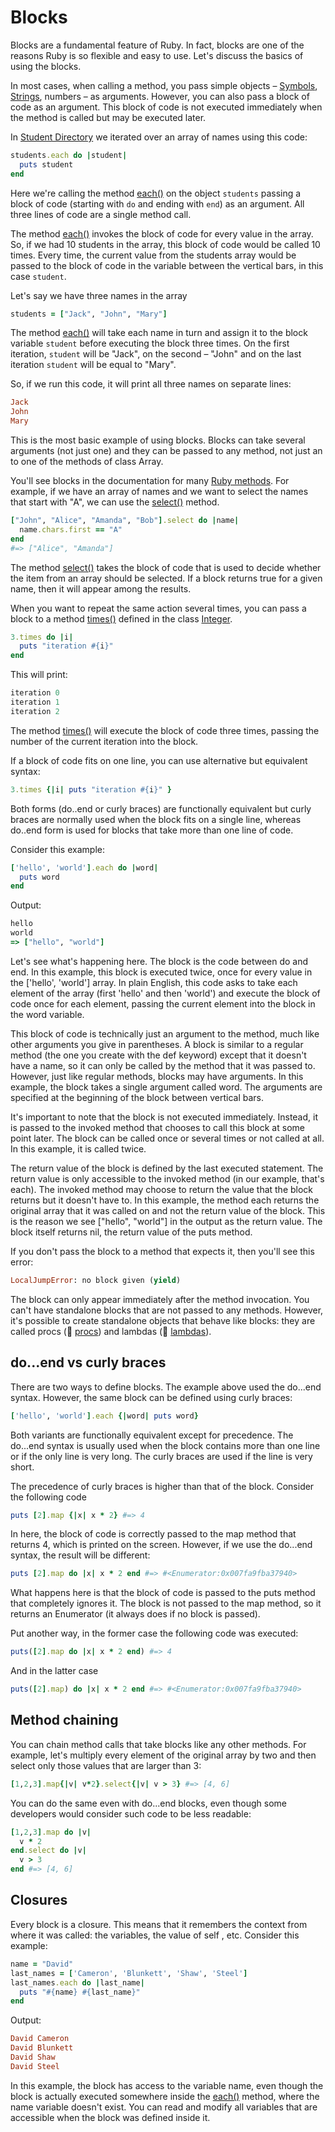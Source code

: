 # Blocks

Blocks are a fundamental feature of Ruby. In fact, blocks are one of the reasons Ruby is so flexible and easy to use. Let's discuss the basics of using the blocks.

In most cases, when calling a method, you pass simple objects – [Symbols](https://github.com/makersacademy/course/blob/master/pills/symbols.md), [Strings](https://github.com/makersacademy/course/blob/master/pills/strings.md), numbers – as arguments. However, you can also pass a block of code as an argument. This block of code is not executed immediately when the method is called but may be executed later.

In [Student Directory](https://github.com/makersacademy/course/blob/master/student_directory.md) we iterated over an array of names using this code:

````ruby
students.each do |student|
  puts student
end
````

Here we're calling the method [each()](http://www.ruby-doc.org/core-2.1.2/Array.html#method-i-each) on the object `students` passing a block of code (starting with `do` and ending with `end`) as an argument. All three lines of code are a single method call.

The method [each()](http://www.ruby-doc.org/core-2.1.2/Array.html#method-i-each) invokes the block of code for every value in the array. So, if we had 10 students in the array, this block of code would be called 10 times. Every time, the current value from the students array would be passed to the block of code in the variable between the vertical bars, in this case `student`.

Let's say we have three names in the array

````ruby
students = ["Jack", "John", "Mary"]
````

The method [each()](http://www.ruby-doc.org/core-2.1.2/Array.html#method-i-each) will take each name in turn and assign it to the block variable `student` before executing the block three times. On the first iteration, `student` will be "Jack", on the second – "John" and on the last iteration `student` will be equal to "Mary".

So, if we run this code, it will print all three names on separate lines:

````ruby
Jack
John
Mary
````

This is the most basic example of using blocks. Blocks can take several arguments (not just one) and they can be passed to any method, not just an to one of the methods of class Array.

You'll see blocks in the documentation for many [Ruby methods](https://github.com/makersacademy/course/blob/master/pills/methods.md). For example, if we have an array of names and we want to select the names that start with "A", we can use the [select()](http://www.ruby-doc.org/core-2.1.2/Array.html#method-i-select) method.

````ruby
["John", "Alice", "Amanda", "Bob"].select do |name|
  name.chars.first == "A"
end
#=> ["Alice", "Amanda"]
````

The method [select()](http://www.ruby-doc.org/core-2.1.2/Array.html#method-i-select) takes the block of code that is used to decide whether the item from an array should be selected. If a block returns true for a given name, then it will appear among the results.

When you want to repeat the same action several times, you can pass a block to a method [times()](http://www.ruby-doc.org/core-2.1.2/Integer.html#method-i-times) defined in the class [Integer](http://www.ruby-doc.org/core-2.1.2/Integer.html).

````ruby
3.times do |i|
  puts "iteration #{i}"
end
````

This will print:

````ruby
iteration 0
iteration 1
iteration 2
````

The method [times()](http://www.ruby-doc.org/core-2.1.2/Integer.html#method-i-times) will execute the block of code three times, passing the number of the current iteration into the block.

If a block of code fits on one line, you can use alternative but equivalent syntax:

````ruby
3.times {|i| puts "iteration #{i}" }
````

Both forms (do..end or curly braces) are functionally equivalent but curly braces are normally used when the block fits on a single line, whereas do..end form is used for blocks that take more than one line of code.

Consider this example:

````ruby
['hello', 'world'].each do |word|
  puts word
end
````

Output:

````ruby
hello
world
=> ["hello", "world"]
````

Let's see what's happening here. The block is the code between do and end. In this example, this block is executed twice, once for every value in the ['hello', 'world'] array. In plain English, this code asks to take each element of the array (first 'hello' and then 'world') and execute the block of code once for each element, passing the current element into the block in the word variable.

This block of code is technically just an argument to the method, much like other arguments you give in parentheses. A block is similar to a regular method (the one you create with the def keyword) except that it doesn't have a name, so it can only be called by the method that it was passed to. However, just like regular methods, blocks may have arguments. In this example, the block takes a single argument called word. The arguments are specified at the beginning of the block between vertical bars.

It's important to note that the block is not executed immediately. Instead, it is passed to the invoked method that chooses to call this block at some point later. The block can be called once or several times or not called at all. In this example, it is called twice.

The return value of the block is defined by the last executed statement. The return value is only accessible to the invoked method (in our example, that's each). The invoked method may choose to return the value that the block returns but it doesn't have to. In this example, the method each returns the original array that it was called on and not the return value of the block. This is the reason we see ["hello", "world"] in the output as the return value. The block itself returns nil, the return value of the puts method.

If you don't pass the block to a method that expects it, then you'll see this error:

````ruby
LocalJumpError: no block given (yield)
````

The block can only appear immediately after the method invocation. You can't have standalone blocks that are not passed to any methods. However, it's possible to create standalone objects that behave like blocks: they are called procs (:pill: [procs](https://github.com/makersacademy/course/blob/master/pills/procs.md)) and lambdas (:pill: [lambdas](https://github.com/makersacademy/course/blob/master/pills/lambdas.md)).

## do...end vs curly braces

There are two ways to define blocks. The example above used the do...end syntax. However, the same block can be defined using curly braces:

````ruby
['hello', 'world'].each {|word| puts word}
````

Both variants are functionally equivalent except for precedence. The do...end syntax is usually used when the block contains more than one line or if the only line is very long. The curly braces are used if the line is very short.

The precedence of curly braces is higher than that of the block. Consider the following code

````ruby
puts [2].map {|x| x * 2} #=> 4
````

In here, the block of code is correctly passed to the map method that returns 4, which is printed on the screen. However, if we use the do...end syntax, the result will be different:

````ruby
puts [2].map do |x| x * 2 end #=> #<Enumerator:0x007fa9fba37940>
````

What happens here is that the block of code is passed to the puts method that completely ignores it. The block is not passed to the map method, so it returns an Enumerator (it always does if no block is passed).

Put another way, in the former case the following code was executed:

````ruby
puts([2].map do |x| x * 2 end) #=> 4
````

And in the latter case

````ruby
puts([2].map) do |x| x * 2 end #=> #<Enumerator:0x007fa9fba37940>
````

## Method chaining

You can chain method calls that take blocks like any other methods. For example, let's multiply every element of the original array by two and then select only those values that are larger than 3:

````ruby
[1,2,3].map{|v| v*2}.select{|v| v > 3} #=> [4, 6] 
````

You can do the same even with do...end blocks, even though some developers would consider such code to be less readable:

````ruby
[1,2,3].map do |v|
  v * 2
end.select do |v|
  v > 3
end #=> [4, 6] 
````

## Closures

Every block is a closure. This means that it remembers the context from where it was called: the variables, the value of self , etc. Consider this example:

````ruby
name = "David"
last_names = ['Cameron', 'Blunkett', 'Shaw', 'Steel']
last_names.each do |last_name|
  puts "#{name} #{last_name}"
end
````

Output:

````ruby
David Cameron
David Blunkett
David Shaw
David Steel
````

In this example, the block has access to the variable name, even though the block is actually executed somewhere inside the [each()](http://www.ruby-doc.org/core-2.1.2/Array.html#method-i-each) method, where the name variable doesn't exist. You can read and modify all variables that are accessible when the block was defined inside it.